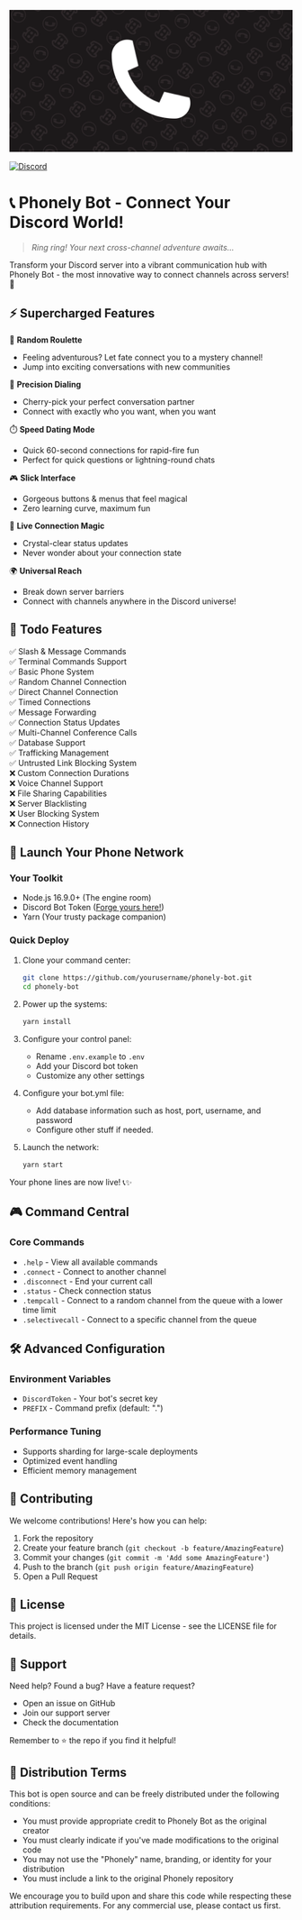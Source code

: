 ![Phonely Bot Banner](./assets/phonely_no_text_banner.png)

[![Discord](https://img.shields.io/discord/1306277925745721487?color=7289da&label=Discord&logo=discord&logoColor=white)](https://discord.gg/3DPy6QNQ87)


# 📞 Phonely Bot - Connect Your Discord World! 

> *Ring ring! Your next cross-channel adventure awaits...*

Transform your Discord server into a vibrant communication hub with Phonely Bot - the most innovative way to connect channels across servers! 🌟

## ⚡️ Supercharged Features

🎲 **Random Roulette** 
- Feeling adventurous? Let fate connect you to a mystery channel!
- Jump into exciting conversations with new communities

🎯 **Precision Dialing**
- Cherry-pick your perfect conversation partner
- Connect with exactly who you want, when you want

⏱️ **Speed Dating Mode**
- Quick 60-second connections for rapid-fire fun
- Perfect for quick questions or lightning-round chats

🎮 **Slick Interface**
- Gorgeous buttons & menus that feel magical
- Zero learning curve, maximum fun

🔄 **Live Connection Magic**
- Crystal-clear status updates
- Never wonder about your connection state

🌍 **Universal Reach**
- Break down server barriers
- Connect with channels anywhere in the Discord universe!

## 🎯 Todo Features

✅ Slash & Message Commands  
✅ Terminal Commands Support  
✅ Basic Phone System  
✅ Random Channel Connection  
✅ Direct Channel Connection  
✅ Timed Connections  
✅ Message Forwarding  
✅ Connection Status Updates  
✅ Multi-Channel Conference Calls  
✅ Database Support  
✅ Trafficking Management  
✅ Untrusted Link Blocking System  
❌ Custom Connection Durations  
❌ Voice Channel Support  
❌ File Sharing Capabilities   
❌ Server Blacklisting  
❌ User Blocking System  
❌ Connection History  

## 🚀 Launch Your Phone Network

### Your Toolkit
- Node.js 16.9.0+ (The engine room)
- Discord Bot Token ([Forge yours here!](https://discord.com/developers/applications))
- Yarn (Your trusty package companion)

### Quick Deploy
1. Clone your command center:
   ```bash
   git clone https://github.com/yourusername/phonely-bot.git
   cd phonely-bot
   ```

2. Power up the systems:
   ```bash
   yarn install
   ```

3. Configure your control panel:
   - Rename `.env.example` to `.env`
   - Add your Discord bot token
   - Customize any other settings

4. Configure your bot.yml file:
   - Add database information such as host, port, username, and password
   - Configure other stuff if needed.

5. Launch the network:
   ```bash
   yarn start
   ```

Your phone lines are now live! 📞✨

## 🎮 Command Central

### Core Commands
- `.help` - View all available commands
- `.connect` - Connect to another channel
- `.disconnect` - End your current call
- `.status` - Check connection status
- `.tempcall` - Connect to a random channel from the queue with a lower time limit
- `.selectivecall` - Connect to a specific channel from the queue

## 🛠️ Advanced Configuration

### Environment Variables
- `DiscordToken` - Your bot's secret key
- `PREFIX` - Command prefix (default: ".")

### Performance Tuning
- Supports sharding for large-scale deployments
- Optimized event handling
- Efficient memory management

## 🤝 Contributing

We welcome contributions! Here's how you can help:

1. Fork the repository
2. Create your feature branch (`git checkout -b feature/AmazingFeature`)
3. Commit your changes (`git commit -m 'Add some AmazingFeature'`)
4. Push to the branch (`git push origin feature/AmazingFeature`)
5. Open a Pull Request

## 📝 License

This project is licensed under the MIT License - see the LICENSE file for details.

## 💫 Support

Need help? Found a bug? Have a feature request?
- Open an issue on GitHub
- Join our support server
- Check the documentation

Remember to ⭐ the repo if you find it helpful!

## 📝 Distribution Terms

This bot is open source and can be freely distributed under the following conditions:

- You must provide appropriate credit to Phonely Bot as the original creator
- You must clearly indicate if you've made modifications to the original code
- You may not use the "Phonely" name, branding, or identity for your distribution
- You must include a link to the original Phonely repository

We encourage you to build upon and share this code while respecting these attribution requirements. For any commercial use, please contact us first.
